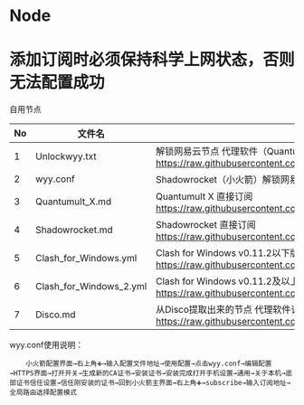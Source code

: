 # Node
# 添加订阅时必须保持科学上网状态，否则无法配置成功
自用节点

| No   | 文件名                   | 说明                                     |
| ---- | -------------------------- | ---------------------------------------- |
| 1    | Unlockwyy.txt       | 解锁网易云节点 代理软件（Quantumult X、Shadowrocket等）直接订阅 https://raw.githubusercontent.com/pytwj/Node/main/Unlockwyy.txt |
| 2    | wyy.conf      | Shadowrocket（小火箭）解锁网易云配置文件           |
| 3    | Quantumult_X.md      | Quantumult X 直接订阅 https://raw.githubusercontent.com/pytwj/Node/main/Quantumult_X.md          |
| 4    | Shadowrocket.md      | Shadowrocket 直接订阅 https://raw.githubusercontent.com/pytwj/Node/main/Shadowrocket.md           |
| 5    | Clash_for_Windows.yml      | Clash for Windows v0.11.2以下版本订阅 https://raw.githubusercontent.com/pytwj/Node/main/Clash_for_Windows.yml           |
| 6    | Clash_for_Windows_2.yml      | Clash for Windows v0.11.2及以上版本订阅 https://raw.githubusercontent.com/pytwj/Node/main/Clash_for_Windows_2.yml           |
| 7    | Disco.md      | 从Disco提取出来的节点 代理软件订阅 https://raw.githubusercontent.com/pytwj/Node/main/Disco.md           |


 wyy.conf使用说明：

        小火箭配置界面→右上角➕→输入配置文件地址→使用配置→点击wyy.conf→编辑配置→HTTPS界面→打开开关→生成新的CA证书→安装证书→安装完成打开手机设置→通用→关于本机→底部证书信任设置→信任刚安装的证书→回到小火箭主界面→右上角➕→subscribe→输入订阅地址→全局路由选择配置模式
